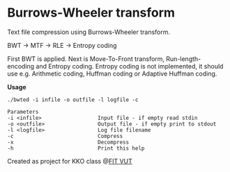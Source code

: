 # Burrows-Wheeler transform
Text file compression using Burrows-Wheeler transform.

BWT -> MTF -> RLE -> Entropy coding

First BWT is applied. Next is Move-To-Front transform, Run-length-encoding and Entropy coding.
Entropy coding is not implemented, it should use e.g. Arithmetic coding, Huffman coding or Adaptive Huffman coding. 


**Usage**
```
./bwted -i infile -o outfile -l logfile -c

Parameters
-i <infile>                  Input file - if empty read stdin
-o <outfile>                 Output file - if empty print to stdout 
-l <logfile>                 Log file filename
-c                           Compress
-x                           Decompress
-h                           Print this help
```

Created as project for KKO class @[FIT VUT](http://www.fit.vutbr.cz)
